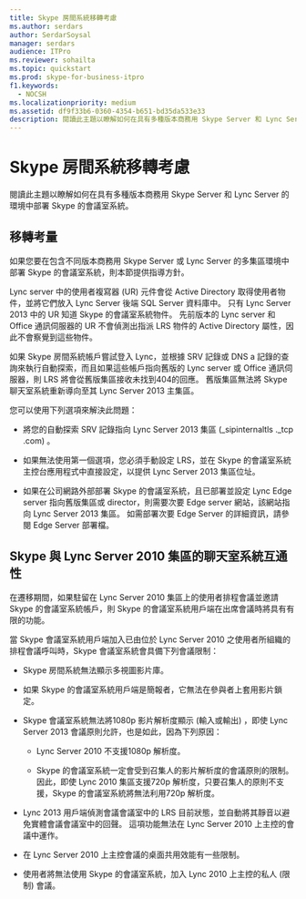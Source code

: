 ```yaml
---
title: Skype 房間系統移轉考慮
ms.author: serdars
author: SerdarSoysal
manager: serdars
audience: ITPro
ms.reviewer: sohailta
ms.topic: quickstart
ms.prod: skype-for-business-itpro
f1.keywords:
  - NOCSH
ms.localizationpriority: medium
ms.assetid: df9f33b6-0360-4354-b651-bd35da533e33
description: 閱讀此主題以瞭解如何在具有多種版本商務用 Skype Server 和 Lync Server 的環境中部署 Skype 的會議室系統。
---
```


# <a name="skype-room-system-migration-considerations"></a>Skype 房間系統移轉考慮
 
閱讀此主題以瞭解如何在具有多種版本商務用 Skype Server 和 Lync Server 的環境中部署 Skype 的會議室系統。
  
## <a name="migration-considerations"></a>移轉考量

如果您要在包含不同版本商務用 Skype Server 或 Lync Server 的多集區環境中部署 Skype 的會議室系統，則本節提供指導方針。 
  
Lync server 中的使用者複寫器 (UR) 元件會從 Active Directory 取得使用者物件，並將它們放入 Lync Server 後端 SQL Server 資料庫中。 只有 Lync Server 2013 中的 UR 知道 Skype 的會議室系統物件。 先前版本的 Lync server 和 Office 通訊伺服器的 UR 不會偵測出指派 LRS 物件的 Active Directory 屬性，因此不會察覺到這些物件。 
  
如果 Skype 房間系統帳戶嘗試登入 Lync，並根據 SRV 記錄或 DNS a 記錄的查詢來執行自動探索，而且如果這些帳戶指向舊版的 Lync server 或 Office 通訊伺服器，則 LRS 將會從舊版集區接收未找到404的回應。 舊版集區無法將 Skype 聊天室系統重新導向至其 Lync Server 2013 主集區。 
  
您可以使用下列選項來解決此問題： 
  
- 將您的自動探索 SRV 記錄指向 Lync Server 2013 集區 (_sipinternaltls ._tcp .com) 。
    
- 如果無法使用第一個選項，您必須手動設定 LRS，並在 Skype 的會議室系統主控台應用程式中直接設定，以提供 Lync Server 2013 集區位址。 
    
- 如果在公司網路外部部署 Skype 的會議室系統，且已部署並設定 Lync Edge server 指向舊版集區或 director，則需要次要 Edge server 網站，該網站指向 Lync Server 2013 集區。 如需部署次要 Edge Server 的詳細資訊，請參閱 Edge Server 部署檔。 
    
## <a name="skype-room-system-interoperability-with-a-lync-server-2010-pool"></a>Skype 與 Lync Server 2010 集區的聊天室系統互通性

在遷移期間，如果駐留在 Lync Server 2010 集區上的使用者排程會議並邀請 Skype 的會議室系統帳戶，則 Skype 的會議室系統用戶端在出席會議時將具有有限的功能。 
  
當 Skype 會議室系統用戶端加入已由位於 Lync Server 2010 之使用者所組織的排程會議呼叫時，Skype 會議室系統會具備下列會議限制： 
  
- Skype 房間系統無法顯示多視圖影片庫。
    
- 如果 Skype 的會議室系統用戶端是簡報者，它無法在參與者上套用影片鎖定。
    
- Skype 會議室系統無法將1080p 影片解析度顯示 (輸入或輸出) ，即使 Lync Server 2013 會議原則允許，也是如此，因為下列原因： 
    
  - Lync Server 2010 不支援1080p 解析度。
    
  - Skype 的會議室系統一定會受到召集人的影片解析度的會議原則的限制。 因此，即使 Lync 2010 集區支援720p 解析度，只要召集人的原則不支援，Skype 的會議室系統將無法利用720p 解析度。 
    
- Lync 2013 用戶端偵測會議會議室中的 LRS 目前狀態，並自動將其靜音以避免實體會議會議室中的回聲。 這項功能無法在 Lync Server 2010 上主控的會議中運作。
    
- 在 Lync Server 2010 上主控會議的桌面共用效能有一些限制。
    
- 使用者將無法使用 Skype 的會議室系統，加入 Lync 2010 上主控的私人 (限制) 會議。
    

